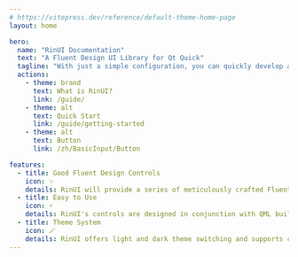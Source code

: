 ```yaml
---
# https://vitepress.dev/reference/default-theme-home-page
layout: home

hero:
  name: "RinUI Documentation"
  text: "A Fluent Design UI Library for Qt Quick"
  tagline: "With just a simple configuration, you can quickly develop an elegant Fluent-style UI interface."
  actions:
    - theme: brand
      text: What is RinUI?
      link: /guide/
    - theme: alt
      text: Quick Start
      link: /guide/getting-started
    - theme: alt
      text: Button
      link: /zh/BasicInput/Button

features:
  - title: Good Fluent Design Controls
    icon: ✨
    details: RinUI will provide a series of meticulously crafted Fluent Design style controls.
  - title: Easy to Use
    icon: ⚡
    details: RinUI's controls are designed in conjunction with QML built-in controls. With just a simple configuration, you can quickly develop an elegant Fluent-style UI interface.
  - title: Theme System
    icon: 🪄
    details: RinUI offers light and dark theme switching and supports custom configuration files (to be improved).
---
```

